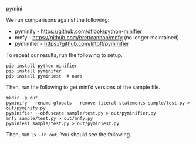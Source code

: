 pymini

We run comparisons against the following:
- pyminify - https://github.com/dflook/python-minifier
- mnfy - https://github.com/brettcannon/mnfy (no longer maintained)
- pyminifier - https://github.com/liftoff/pyminifier

To repeat our results, run the following to setup.

```
pip install python-minifier
pip install pyminifer
pip install pyminiest  # ours
```

Then, run the following to get mini'd versions of the sample file.

```
mkdir -p out
pyminify --rename-globals --remove-literal-statements sample/test.py > out/pyminify.py
pyminifier --obfuscate sample/test.py > out/pyminifier.py
mnfy sample/test.py > out/mnfy.py
pyminiest sample/test.py > out/pyminiest.py
```

Then, run `ls -lh out`. You should see the following.